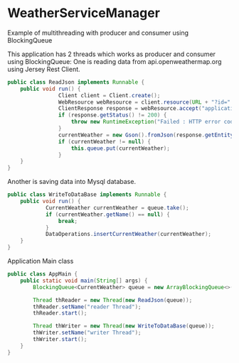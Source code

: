 # WeatherServiceManager
Example of multithreading with producer and consumer using BlockingQueue

This application has 2 threads which works as producer and consumer using BlockingQueue:
One is reading data from api.openweathermap.org using Jersey Rest Client.
```java
public class ReadJson implements Runnable {
	public void run() {
				Client client = Client.create();
				WebResource webResource = client.resource(URL + "?id=" + String.valueOf(cityId) + "&APPID=" + KEY);
				ClientResponse response = webResource.accept("application/json").get(ClientResponse.class);
				if (response.getStatus() != 200) {
					throw new RuntimeException("Failed : HTTP error code : " + response.getStatus());
				}
				currentWeather = new Gson().fromJson(response.getEntity(String.class), CurrentWeather.class);
				if (currentWeather != null) {
					this.queue.put(currentWeather);
				}
	}
}
```

Another is saving data into Mysql database.
```java
public class WriteToDataBase implements Runnable {
	public void run() {
			CurrentWeather currentWeather = queue.take();
			if (currentWeather.getName() == null) {
				break;
			}
			DataOperations.insertCurrentWeather(currentWeather);
	}
}
```
Application Main class
```java
public class AppMain {
	public static void main(String[] args) {
		BlockingQueue<CurrentWeather> queue = new ArrayBlockingQueue<>(1024);

		Thread thReader = new Thread(new ReadJson(queue));
		thReader.setName("reader Thread");
		thReader.start();

		Thread thWriter = new Thread(new WriteToDataBase(queue));
		thWriter.setName("writer Thread");
		thWriter.start();
	}
}
```